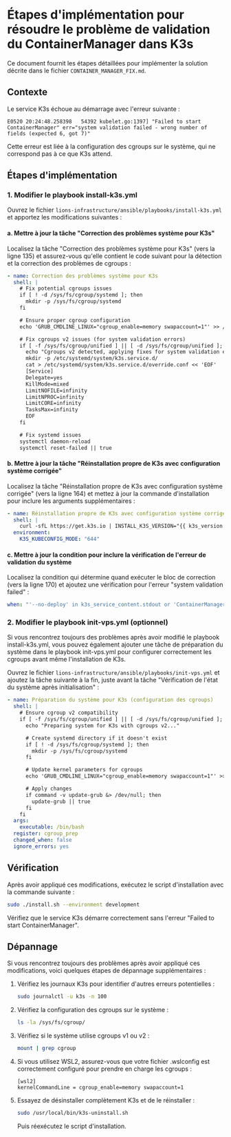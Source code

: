 # Étapes d'implémentation pour résoudre le problème de validation du ContainerManager dans K3s

Ce document fournit les étapes détaillées pour implémenter la solution décrite dans le fichier `CONTAINER_MANAGER_FIX.md`.

## Contexte

Le service K3s échoue au démarrage avec l'erreur suivante :
```
E0520 20:24:48.258398   54392 kubelet.go:1397] "Failed to start ContainerManager" err="system validation failed - wrong number of fields (expected 6, got 7)"
```

Cette erreur est liée à la configuration des cgroups sur le système, qui ne correspond pas à ce que K3s attend.

## Étapes d'implémentation

### 1. Modifier le playbook install-k3s.yml

Ouvrez le fichier `lions-infrastructure/ansible/playbooks/install-k3s.yml` et apportez les modifications suivantes :

#### a. Mettre à jour la tâche "Correction des problèmes système pour K3s"

Localisez la tâche "Correction des problèmes système pour K3s" (vers la ligne 135) et assurez-vous qu'elle contient le code suivant pour la détection et la correction des problèmes de cgroups :

```yaml
- name: Correction des problèmes système pour K3s
  shell: |
    # Fix potential cgroups issues
    if [ ! -d /sys/fs/cgroup/systemd ]; then
      mkdir -p /sys/fs/cgroup/systemd
    fi

    # Ensure proper cgroup configuration
    echo 'GRUB_CMDLINE_LINUX="cgroup_enable=memory swapaccount=1"' >> /etc/default/grub || true

    # Fix cgroups v2 issues (for system validation errors)
    if [ -f /sys/fs/cgroup/unified ] || [ -d /sys/fs/cgroup/unified ]; then
      echo "Cgroups v2 detected, applying fixes for system validation errors..."
      mkdir -p /etc/systemd/system/k3s.service.d/
      cat > /etc/systemd/system/k3s.service.d/override.conf << 'EOF'
      [Service]
      Delegate=yes
      KillMode=mixed
      LimitNOFILE=infinity
      LimitNPROC=infinity
      LimitCORE=infinity
      TasksMax=infinity
      EOF
    fi

    # Fix systemd issues
    systemctl daemon-reload
    systemctl reset-failed || true
```

#### b. Mettre à jour la tâche "Réinstallation propre de K3s avec configuration système corrigée"

Localisez la tâche "Réinstallation propre de K3s avec configuration système corrigée" (vers la ligne 164) et mettez à jour la commande d'installation pour inclure les arguments supplémentaires :

```yaml
- name: Réinstallation propre de K3s avec configuration système corrigée
  shell: |
    curl -sfL https://get.k3s.io | INSTALL_K3S_VERSION="{{ k3s_version }}" INSTALL_K3S_EXEC="server --disable traefik --disable servicelb --disable local-storage --write-kubeconfig-mode 644 --kubelet-arg cgroup-driver=systemd --kubelet-arg feature-gates=GracefulNodeShutdown=false --kube-controller-manager-arg feature-gates=RemoveSelfLink=false" sh -
  environment:
    K3S_KUBECONFIG_MODE: "644"
```

#### c. Mettre à jour la condition pour inclure la vérification de l'erreur de validation du système

Localisez la condition qui détermine quand exécuter le bloc de correction (vers la ligne 170) et ajoutez une vérification pour l'erreur "system validation failed" :

```yaml
when: "'--no-deploy' in k3s_service_content.stdout or 'ContainerManager' in k3s_logs.stdout or 'system validation failed' in k3s_logs.stdout"
```

### 2. Modifier le playbook init-vps.yml (optionnel)

Si vous rencontrez toujours des problèmes après avoir modifié le playbook install-k3s.yml, vous pouvez également ajouter une tâche de préparation du système dans le playbook init-vps.yml pour configurer correctement les cgroups avant même l'installation de K3s.

Ouvrez le fichier `lions-infrastructure/ansible/playbooks/init-vps.yml` et ajoutez la tâche suivante à la fin, juste avant la tâche "Vérification de l'état du système après initialisation" :

```yaml
- name: Préparation du système pour K3s (configuration des cgroups)
  shell: |
    # Ensure cgroup v2 compatibility
    if [ -f /sys/fs/cgroup/unified ] || [ -d /sys/fs/cgroup/unified ]; then
      echo "Preparing system for K3s with cgroups v2..."

      # Create systemd directory if it doesn't exist
      if [ ! -d /sys/fs/cgroup/systemd ]; then
        mkdir -p /sys/fs/cgroup/systemd
      fi

      # Update kernel parameters for cgroups
      echo 'GRUB_CMDLINE_LINUX="cgroup_enable=memory swapaccount=1"' >> /etc/default/grub || true

      # Apply changes
      if command -v update-grub &> /dev/null; then
        update-grub || true
      fi
    fi
  args:
    executable: /bin/bash
  register: cgroup_prep
  changed_when: false
  ignore_errors: yes
```

## Vérification

Après avoir appliqué ces modifications, exécutez le script d'installation avec la commande suivante :

```bash
sudo ./install.sh --environment development
```

Vérifiez que le service K3s démarre correctement sans l'erreur "Failed to start ContainerManager".

## Dépannage

Si vous rencontrez toujours des problèmes après avoir appliqué ces modifications, voici quelques étapes de dépannage supplémentaires :

1. Vérifiez les journaux K3s pour identifier d'autres erreurs potentielles :
    ```bash
    sudo journalctl -u k3s -n 100
    ```

2. Vérifiez la configuration des cgroups sur le système :
    ```bash
    ls -la /sys/fs/cgroup/
    ```

3. Vérifiez si le système utilise cgroups v1 ou v2 :
    ```bash
    mount | grep cgroup
    ```

4. Si vous utilisez WSL2, assurez-vous que votre fichier .wslconfig est correctement configuré pour prendre en charge les cgroups :
    ```
    [wsl2]
    kernelCommandLine = cgroup_enable=memory swapaccount=1
    ```

5. Essayez de désinstaller complètement K3s et de le réinstaller :
    ```bash
    sudo /usr/local/bin/k3s-uninstall.sh
    ```
   Puis réexécutez le script d'installation.
